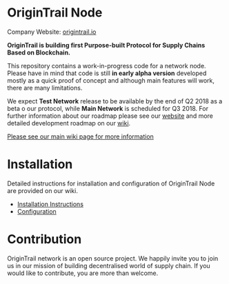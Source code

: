 OriginTrail Node
================

Company Website: [origintrail.io](https://origintrail.io)

__OriginTrail is building first Purpose-built Protocol for Supply Chains Based on Blockchain.__
 
This repository contains a work-in-progress code for a network node. Please have in mind that code is still __in early alpha version__ developed mostly as a quick proof of concept and although main features will work, there are many limitations. 

We expect __Test Network__ release to be available by the end of Q2 2018 as a beta o our protocol, while __Main Network__ is scheduled for Q3 2018. For further information about our roadmap please see our [website](https://origintrail.io/roadmap) and more detailed development roadmap on our [wiki](http://github.com/OriginTrail/ot-yimishiji-pilot/wiki/Roadmap).    

[Please see our main wiki page for more information](http://github.com/OriginTrail/ot-yimishiji-pilot/wiki/)

Installation
=============

Detailed instructions for installation and configuration of OriginTrail Node are provided on our wiki.

 * [Installation Instructions](http://github.com/OriginTrail/ot-yimishiji-pilot/wiki/Installation-Instructions)
 * [Configuration](http://github.com/OriginTrail/ot-yimishiji-pilot/wiki/Configuration)
 
Contribution
============

OriginTrail network is an open source project. We happily invite you to join us in our mission of building decentralised world of supply chain. If you would like to contribute, you are more than welcome. 
